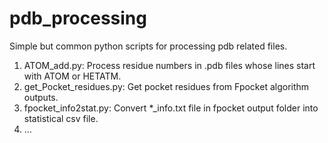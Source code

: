 # pdb_processing
Simple but common python scripts for processing pdb related files.

1.  ATOM_add.py: Process residue numbers in .pdb files whose lines start with ATOM or HETATM.  
2.  get_Pocket_residues.py: Get pocket residues from Fpocket algorithm outputs.
3.  fpocket_info2stat.py: Convert \*\_info.txt file in fpocket output folder into statistical csv file.
4.  ...
